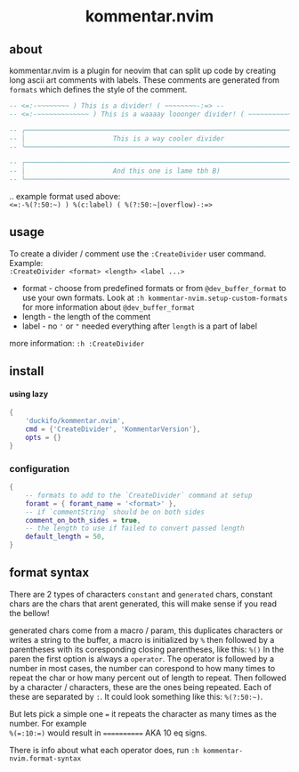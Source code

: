 <center>
<h1> kommentar.nvim </h1>
</center>

## about

kommentar.nvim is a plugin for neovim that can split up
code by creating long ascii art comments with labels. These comments are generated 
from `formats` which defines the style of the comment.

```lua
-- <=:-~~~~~~~~ ) This is a divider! ( ~~~~~~~~-:=> --
-- <=:-~~~~~~~~~~~~~ ) This is a waaaay looonger divider! ( ~~~~~~~~~~~~-:=> --

-- ╭───────────────────────────────────────────────────────────────────────╮ --
-- │                      This is a way cooler divider                     │ --
-- ╰───────────────────────────────────────────────────────────────────────╯ --

-- ┌───────────────────────────────────────────────────────────────────────┐ --
-- │                      And this one is lame tbh B)                      │ --
-- └───────────────────────────────────────────────────────────────────────┘ --
```

 .. example format used above:\
 ` <=:-%(?:50:~) ) %(c:label) ( %(?:50:~|overflow)-:=> `

## usage

To create a divider / comment use the `:CreateDivider` user command. Example:\
`:CreateDivider <format> <length> <label ...>`
 - format - choose from predefined formats or from `@dev_buffer_format` to use your
 own formats. Look at `:h kommentar-nvim.setup-custom-formats` for more information about `@dev_buffer_format`
 - length - the length of the comment
 - label - no `'` or `"` needed everything after `length` is a part of label

 more information: `:h :CreateDivider`

## install

#### using lazy

```lua
{ 
    'duckifo/kommentar.nvim', 
    cmd = {'CreateDivider', 'KommentarVersion'}, 
    opts = {} 
}
```

### configuration
```lua
{
    -- formats to add to the `CreateDivider` command at setup
    foramt = { foramt_name = '<format>' },
    -- if `commentString` should be on both sides
    comment_on_both_sides = true,
    -- the length to use if failed to convert passed length
    default_length = 50,
}
```

## format syntax

There are 2 types of characters `constant` and `generated` chars, constant chars are the chars that arent generated, this will make sense if you read the bellow! 

generated chars come from a macro / param, this duplicates characters or writes a string to the buffer,
a macro is initialized by `%` then followed by a parentheses with its coresponding closing parentheses, like this: `%()`
In the paren the first option is always a `operator`. The operator is followed
by a number in most cases, the number can corespond to how many times to repeat the char or how many percent out of length to repeat. Then followed by a
character / characters, these are the ones being repeated. Each of these are separated by `:`. It could look something like this: `%(?:50:~)`.

But lets pick a simple one `=` it repeats the character as many times as the number. For example\
`%(=:10:=)` would result in `==========` AKA 10 eq signs.

There is info about what each operator does, run `:h kommentar-nvim.format-syntax`

